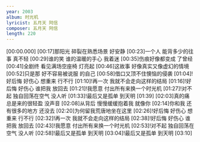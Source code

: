 ```yaml
---
year: 2003
album: 时光机
lyricist: 五月天 阿信
composer: 五月天 阿信
length: 220
---
```

[00:00.000]
[00:17]那阳光 碎裂在熟悉场景 好安静
[00:23]一个人 能背多少的往事 真不轻
[00:29]谁的笑 谁的温暖的手心 我着迷
[00:35]伤痕好像都变成 了曾经
[00:41]全剧终 看见满场空座椅 灯亮起
[00:46]这故事 好像真实又像虚幻的情境
[00:52]只是那 好不容易被说服 的自己
[00:58]借口又顶不住懊恼的侵袭
[01:04]!好后悔 好伤心 想重来 行不行
[01:10]!再一次 我就不会走向这样的结局
[01:16]!好后悔 好伤心 谁把我 放回去
[01:21]!我愿意 付出所有来换一个时光机
[01:27]!对不起 独自回荡在空气 没人听
[01:33]!最后又是孤单 到天明
[01:39]
[02:03]真的痛 总是来的很轻盈 没声音
[02:08]从背后 慢慢缓缓抱着我 就像你
[02:14]你和我 还有很多的地方 还没去
[02:20]为何留我荒唐地坐在这里
[02:26]!好后悔 好伤心 想重来 行不行
[02:32]!再一次 我就不会走向这样的结局
[02:38]!好后悔 好伤心 谁把我 放回去
[02:43]!我愿意 付出所有来换一个时光机
[02:53]!对不起 独自回荡在空气 没人听
[02:58]!最后又是孤单 到天明
[03:04]!最后又是孤单 到天明
[03:10]